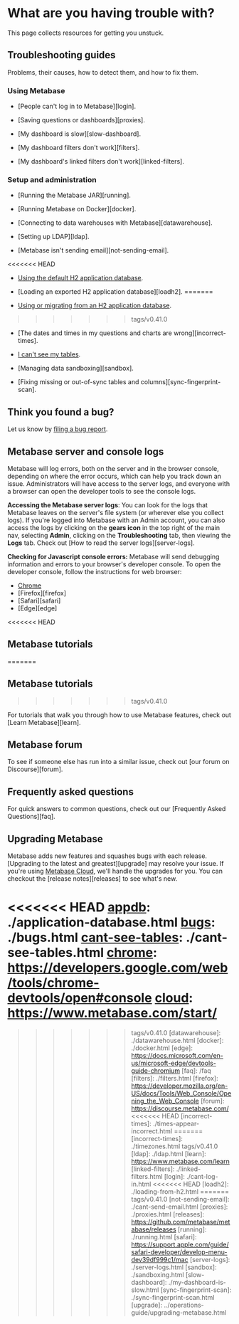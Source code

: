 # What are you having trouble with?

This page collects resources for getting you unstuck.

## Troubleshooting guides

Problems, their causes, how to detect them, and how to fix them.

### Using Metabase

- [People can't log in to Metabase][login].

- [Saving questions or dashboards][proxies].

- [My dashboard is slow][slow-dashboard].

- [My dashboard filters don't work][filters].

- [My dashboard's linked filters don't work][linked-filters].

### Setup and administration

- [Running the Metabase JAR][running].

- [Running Metabase on Docker][docker].

- [Connecting to data warehouses with Metabase][datawarehouse].

- [Setting up LDAP][ldap].

- [Metabase isn't sending email][not-sending-email].

<<<<<<< HEAD
- [Using the default H2 application database][appdb].

- [Loading an exported H2 application database][loadh2].
=======
- [Using or migrating from an H2 application database][appdb].
>>>>>>> tags/v0.41.0

- [The dates and times in my questions and charts are wrong][incorrect-times].

- [I can't see my tables][cant-see-tables].

- [Managing data sandboxing][sandbox].

- [Fixing missing or out-of-sync tables and columns][sync-fingerprint-scan].

## Think you found a bug?

Let us know by [filing a bug report][bugs].

## Metabase server and console logs

Metabase will log errors, both on the server and in the browser console, depending on where the error occurs, which can help you track down an issue. Administrators will have access to the server logs, and everyone with a browser can open the developer tools to see the console logs.

**Accessing the Metabase server logs**: You can look for the logs that Metabase leaves on the server's file system (or wherever else you collect logs). If you're logged into Metabase with an Admin account, you can also access the logs by clicking on the **gears icon** in the top right of the main nav, selecting **Admin**, clicking on the **Troubleshooting** tab, then viewing the **Logs** tab. Check out [How to read the server logs][server-logs].

**Checking for Javascript console errors:** Metabase will send debugging information and errors to your browser's developer console. To open the developer console, follow the instructions for web browser:

- [Chrome][chrome]
- [Firefox][firefox]
- [Safari][safari]
- [Edge][edge]

<<<<<<< HEAD
## Metabase tutorials 
=======
## Metabase tutorials
>>>>>>> tags/v0.41.0

For tutorials that walk you through how to use Metabase features, check out [Learn Metabase][learn].

## Metabase forum

To see if someone else has run into a similar issue, check out [our forum on Discourse][forum].

## Frequently asked questions

For quick answers to common questions, check out our [Frequently Asked Questions][faq].

## Upgrading Metabase

Metabase adds new features and squashes bugs with each release. [Upgrading to the latest and greatest][upgrade] may resolve your issue. If you're using [Metabase Cloud][cloud], we'll handle the upgrades for you. You can checkout the [release notes][releases] to see what's new.

<<<<<<< HEAD
[appdb]: ./application-database.html
[bugs]: ./bugs.html
[cant-see-tables]: ./cant-see-tables.html
[chrome]: https://developers.google.com/web/tools/chrome-devtools/open#console
[cloud]: https://www.metabase.com/start/ 
=======
[appdb]: ./loading-from-h2.html
[bugs]: ./bugs.html
[cant-see-tables]: ./cant-see-tables.html
[chrome]: https://developers.google.com/web/tools/chrome-devtools/open#console
[cloud]: https://www.metabase.com/start/
>>>>>>> tags/v0.41.0
[datawarehouse]: ./datawarehouse.html
[docker]: ./docker.html
[edge]: https://docs.microsoft.com/en-us/microsoft-edge/devtools-guide-chromium
[faq]: /faq
[filters]: ./filters.html
[firefox]: https://developer.mozilla.org/en-US/docs/Tools/Web_Console/Opening_the_Web_Console
[forum]: https://discourse.metabase.com/
<<<<<<< HEAD
[incorrect-times]: ./times-appear-incorrect.html
=======
[incorrect-times]: ./timezones.html
>>>>>>> tags/v0.41.0
[ldap]: ./ldap.html
[learn]: https://www.metabase.com/learn
[linked-filters]: ./linked-filters.html
[login]: ./cant-log-in.html
<<<<<<< HEAD
[loadh2]: ./loading-from-h2.html
=======
>>>>>>> tags/v0.41.0
[not-sending-email]: ./cant-send-email.html
[proxies]: ./proxies.html
[releases]: https://github.com/metabase/metabase/releases
[running]: ./running.html
[safari]: https://support.apple.com/guide/safari-developer/develop-menu-dev39df999c1/mac
[server-logs]: ./server-logs.html
[sandbox]: ./sandboxing.html
[slow-dashboard]: ./my-dashboard-is-slow.html
[sync-fingerprint-scan]: ./sync-fingerprint-scan.html
[upgrade]: ../operations-guide/upgrading-metabase.html
